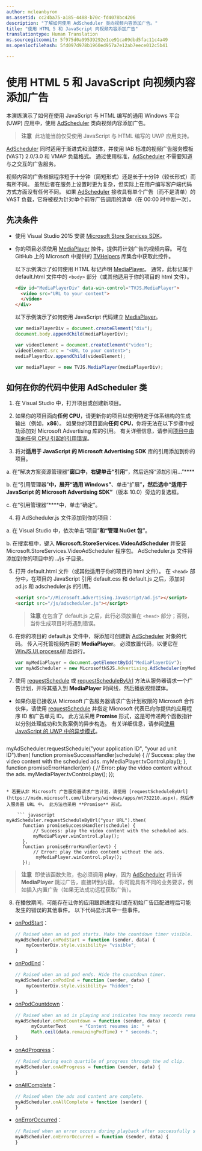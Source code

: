 ```yaml
---
author: mcleanbyron
ms.assetid: cc24ba75-a185-4488-b70c-fd4078bc4206
description: "了解如何使用 AdScheduler 类向视频内容添加广告。"
title: "使用 HTML 5 和 JavaScript 向视频内容添加广告"
translationtype: Human Translation
ms.sourcegitcommit: 5f975d0a99539292e1ce91ca09dbd5fac11c4a49
ms.openlocfilehash: 5fd097d978b1960ed957a7e12ab7eece012c5b41

---
```


# 使用 HTML 5 和 JavaScript 向视频内容添加广告


本演练演示了如何在使用 JavaScript 与 HTML 编写的通用 Windows 平台 (UWP) 应用中，使用 [AdScheduler](https://msdn.microsoft.com/library/windows/apps/mt732197.aspx) 类向视频内容添加广告。

>**注意**&nbsp;&nbsp;此功能当前仅受使用 JavaScript 与 HTML 编写的 UWP 应用支持。

[AdScheduler](https://msdn.microsoft.com/library/windows/apps/mt732197.aspx) 同时适用于渐进式和流媒体，并使用 IAB 标准的视频广告服务模板 (VAST) 2.0/3.0 和 VMAP 负载格式。 通过使用标准，[AdScheduler](https://msdn.microsoft.com/library/windows/apps/mt732197.aspx) 不需要知道与之交互的广告服务。

视频内容的广告根据程序短于十分钟（简短形式）还是长于十分钟（较长形式）而有所不同。 虽然后者在服务上设置时更为复杂，但实际上在用户编写客户端代码方式方面没有任何不同。 如果 [AdScheduler](https://msdn.microsoft.com/library/windows/apps/mt732197.aspx) 接收具有单个广告（而不是清单）的 VAST 负载，它将被视为针对单个前导广告调用的清单（在 00:00 时中断一次）。

## 先决条件

* 使用 Visual Studio 2015 安装 [Microsoft Store Services SDK](http://aka.ms/store-em-sdk)。

* 你的项目必须使用 [MediaPlayer](https://github.com/Microsoft/TVHelpers/wiki/MediaPlayer-Overview) 控件，提供将计划广告的视频内容。 可在 GitHub 上的 Microsoft 中提供的 [TVHelpers](https://github.com/Microsoft/TVHelpers) 库集合中获取此控件。

  以下示例演示了如何使用 HTML 标记声明 [MediaPlayer](https://github.com/Microsoft/TVHelpers/wiki/MediaPlayer-Overview)。 通常，此标记属于 default.html 文件中的 `<body>` 部分（或其他适用于你的项目的 html 文件）。
  ``` html
  <div id="MediaPlayerDiv" data-win-control="TVJS.MediaPlayer">
    <video src="URL to your content">
    </video>
  </div>
  ```

  以下示例演示了如何使用 JavaScript 代码建立 [MediaPlayer](https://github.com/Microsoft/TVHelpers/wiki/MediaPlayer-Overview)。
  ``` javascript
  var mediaPlayerDiv = document.createElement("div");
  document.body.appendChild(mediaPlayerDiv);

  var videoElement = document.createElement("video");
  videoElement.src = "<URL to your content>";
  mediaPlayerDiv.appendChild(videoElement);

  var mediaPlayer = new TVJS.MediaPlayer(mediaPlayerDiv);
  ```

## 如何在你的代码中使用 AdScheduler 类

1. 在 Visual Studio 中，打开项目或创建新项目。

2. 如果你的项目面向**任何 CPU**，请更新你的项目以使用特定于体系结构的生成输出（例如，**x86**）。 如果你的项目面向**任何 CPU**，你将无法在以下步骤中成功添加对 Microsoft Advertising 库的引用。 有关详细信息，请参阅[项目中由面向任何 CPU 引起的引用错误](known-issues-for-the-advertising-libraries.md#reference_errors)。

3. 将对**适用于 JavaScript 的 Microsoft Advertising SDK** 库的引用添加到你的项目。

  a. 在“解决方案资源管理器”****窗口中，右键单击“引用”****，然后选择“添加引用...”****

  b. 在“引用管理器”****中，展开“通用 Windows”****、单击“扩展”****，然后选中“适用于 JavaScript 的 Microsoft Advertising SDK”****（版本 10.0）旁边的复选框。

  c. 在“引用管理器”****中，单击“确定”。

4.  将 AdScheduler.js 文件添加到你的项目：

  a.  在 Visual Studio 中，依次单击“项目”****和“管理 NuGet 包”****。

  b.  在搜索框中，键入 **Microsoft.StoreServices.VideoAdScheduler** 并安装 Microsoft.StoreServices.VideoAdScheduler 程序包。 AdScheduler.js 文件将添加到你的项目中的 ../js 子目录。

5.  打开 default.html 文件（或其他适用于你的项目的 html 文件）。 在 `<head>` 部分中，在项目的 JavaScript 引用 default.css 和 default.js 之后，添加对 ad.js 和 adscheduler.js 的引用。

    ``` html
    <script src="//Microsoft.Advertising.JavaScript/ad.js"></script>
    <script src="/js/adscheduler.js"></script>
    ```

    > **注意** 在包含了 default.js 之后，此行必须放置在 `<head>` 部分；否则，当你生成项目时将遇到错误。

6.  在你的项目的 default.js 文件中，将添加可创建新 [AdScheduler](https://msdn.microsoft.com/library/windows/apps/mt732197.aspx) 对象的代码。 传入可托管视频内容的 **MediaPlayer**。 必须放置代码，以便它在 [WinJS.UI.processAll](https://msdn.microsoft.com/library/windows/apps/hh440975.aspx) 后运行。

    ``` javascript
    var myMediaPlayer = document.getElementById("MediaPlayerDiv");
    var myAdScheduler = new MicrosoftNSJS.Advertising.AdScheduler(myMediaPlayer);
    ```

7.  使用 [requestSchedule](https://msdn.microsoft.com/library/windows/apps/mt732208.aspx) 或 [requestScheduleByUrl](https://msdn.microsoft.com/library/windows/apps/mt732210.aspx) 方法从服务器请求一个广告计划，并将其插入到 **MediaPlayer** 时间线，然后播放视频媒体。

  * 如果你是已接收从 Microsoft 广告服务器请求广告计划权限的 Microsoft 合作伙伴，请使用 [requestSchedule](https://msdn.microsoft.com/library/windows/apps/mt732208.aspx) 并指定 Microsoft 代表已向你提供的应用程序 ID 和广告单元 ID。 此方法采用 **Promise** 形式，这是可传递两个函数指针以分别处理成功和失败案例的异步构造。 有关详细信息，请参阅[使用 JavaScript 的 UWP 中的异步模式](https://msdn.microsoft.com/windows/uwp/threading-async/asynchronous-programming-universal-windows-platform-apps#asynchronous-patterns-in-uwp-using-javascript)。

      ``` javascript
  myAdScheduler.requestSchedule("your application ID", "your ad unit ID").then(
        function promiseSuccessHandler(schedule) {
           // Success: play the video content with the scheduled ads.
           myMediaPlayer.tvControl.play();
        },
        function promiseErrorHandler(err) {
           // Error: play the video content without the ads.
           myMediaPlayer.tvControl.play();
        });
  ```

  * 若要从非 Microsoft 广告服务器请求广告计划，请使用 [requestScheduleByUrl](https://msdn.microsoft.com/library/windows/apps/mt732210.aspx)，然后传入服务器 URL 中。 此方法也采用 **Promise** 形式。

      ``` javascript
  myAdScheduler.requestScheduleByUrl("your URL").then(
        function promiseSuccessHandler(schedule) {
            // Success: play the video content with the scheduled ads.
            myMediaPlayer.winControl.play();
        },
        function promiseErrorHandler(evt) {
            // Error: play the video content without the ads.
             myMediaPlayer.winControl.play();
        });
  ```

  >**注意**&nbsp;&nbsp;即使该函数失败，也必须调用 **play**，因为 [AdScheduler](https://msdn.microsoft.com/library/windows/apps/mt732197.aspx) 将告诉 **MediaPlayer** 跳过广告，直接转到内容。 你可能具有不同的业务要求，例如插入内置广告（如果无法成功远程获取广告）。

8.  在播放期间，可能存在让你的应用跟踪进度和/或在初始广告匹配进程后可能发生的错误的其他事件。 以下代码显示其中一些事件。
  * [onPodStart](https://msdn.microsoft.com/library/windows/apps/mt732206.aspx)：

      ```javascript
      // Raised when an ad pod starts. Make the countdown timer visible.
      myAdScheduler.onPodStart = function (sender, data) {
          myCounterDiv.style.visibility= "visible";
      }  
      ```

  * [onPodEnd](https://msdn.microsoft.com/library/windows/apps/mt732205.aspx)：

      ```javascript
      // Raised when an ad pod ends. Hide the countdown timer.
      myAdScheduler.onPodEnd = function (sender, data) {
          myCounterDiv.style.visibility= "hidden";
      }
      ```

  * [onPodCountdown](https://msdn.microsoft.com/library/windows/apps/mt732204.aspx)：

      ```javascript
      // Raised when an ad is playing and indicates how many seconds remain in the current pod of ads. This is useful when the app wants to show a visual countdown until the video content resumes.
      myAdScheduler.onPodCountdown = function (sender, data) {
            myCounterText     = "Content resumes in: " +
            Math.ceil(data.remainingPodTime) + " seconds.";
      }  
      ```

  * [onAdProgress](https://msdn.microsoft.com/library/windows/apps/mt732201.aspx)：

      ```javascript
      // Raised during each quartile of progress through the ad clip.
      myAdScheduler.onAdProgress = function (sender, data) {
      }
      ```

  * [onAllComplete](https://msdn.microsoft.com/library/windows/apps/mt732202.aspx)：

      ```javascript
      // Raised when the ads and content are complete.
      myAdScheduler.onAllComplete = function (sender) {
      }
      ```

  * [onErrorOccurred](https://msdn.microsoft.com/library/windows/apps/mt732203.aspx)：

      ```javascript
      // Raised when an error occurs during playback after successfully scheduling.
      myAdScheduler.onErrorOccurred = function (sender, data) {
      }
      ```



<!--HONumber=Aug16_HO5-->


